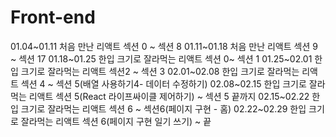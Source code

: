# Front-end
01.04~01.11	처음 만난 리액트 섹션 0 ~ 섹션 8
01.11~01.18	처음 만난 리액트 섹션 9 ~ 섹션 17
01.18~01.25	한입 크기로 잘라먹는 리액트 섹션 0~ 섹션 1
01.25~02.01	한입 크기로 잘라먹는 리액트 섹션2 ~ 섹션 3
02.01~02.08	한입 크기로 잘라먹는 리액트 섹션 4 ~ 섹션 5(배열 사용하기4- 데이터 수정하기)
02.08~02.15	한입 크기로 잘라먹는 리액트 섹션 5(React 라이프싸이클 제어하기) ~ 섹션 5 끝까지
02.15~02.22	한입 크기로 잘라먹는 리액트 섹션 6 ~ 섹션6(페이지 구현 - 홈)
02.22~02.29	한입 크기로 잘라먹는 리액트 섹션 6(페이지 구현 일기 쓰기) ~ 끝
